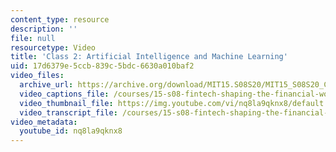 ```yaml
---
content_type: resource
description: ''
file: null
resourcetype: Video
title: 'Class 2: Artificial Intelligence and Machine Learning'
uid: 17d6379e-5ccb-839c-5bdc-6630a010baf2
video_files:
  archive_url: https://archive.org/download/MIT15.S08S20/MIT15_S08S20_Class02_300k.mp4
  video_captions_file: /courses/15-s08-fintech-shaping-the-financial-world-spring-2020/7d1bea1b0bae5c21bd53e1e8e4451dea_nq8la9qknx8.vtt
  video_thumbnail_file: https://img.youtube.com/vi/nq8la9qknx8/default.jpg
  video_transcript_file: /courses/15-s08-fintech-shaping-the-financial-world-spring-2020/6474996d4f560535326ff1a711dfd3b1_nq8la9qknx8.pdf
video_metadata:
  youtube_id: nq8la9qknx8
---
```

